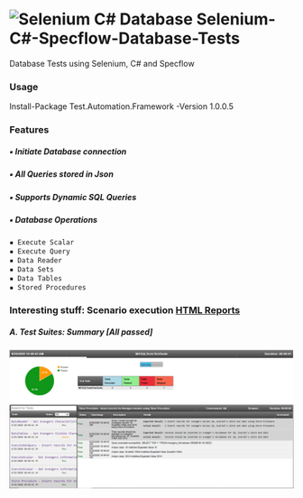 # <img src="https://github.com/SandeepDhamale1905/SandeepDhamaleProfile/blob/master/Logos/Database_small.png" alt="Selenium C# Database"> Selenium-C#-Specflow-Database-Tests
Database Tests using Selenium, C# and Specflow

### Usage
Install-Package Test.Automation.Framework -Version 1.0.0.5

### Features
##### ▪ Initiate Database connection
##### ▪ All Queries stored in Json
##### ▪ Supports Dynamic SQL Queries
##### ▪ Database Operations
    ▪ Execute Scalar 
    ▪ Execute Query 
    ▪ Data Reader
    ▪ Data Sets 
    ▪ Data Tables
    ▪ Stored Procedures

### Interesting stuff: Scenario execution [HTML Reports](https://github.com/SandeepDhamale19/Selenium-Database-Tests/tree/master/TestAutomation.MSSQLTests/Results)
##### A. Test Suites: Summary [All passed]
 <kbd>![](TestAutomation.MSSQLTests/Results/Execution_Report_Database.PNG)</kbd>

 
